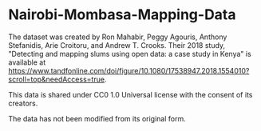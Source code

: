 # Nairobi-Mombasa-Mapping-Data

The dataset was created by Ron Mahabir, Peggy Agouris, Anthony Stefanidis, Arie Croitoru, and Andrew T. Crooks. Their 2018 study, "Detecting and mapping slums using open data: a case study in Kenya" is available at https://www.tandfonline.com/doi/figure/10.1080/17538947.2018.1554010?scroll=top&needAccess=true.

This data is shared under CC0 1.0 Universal license with the consent of its creators.

The data has not been modified from its original form.
